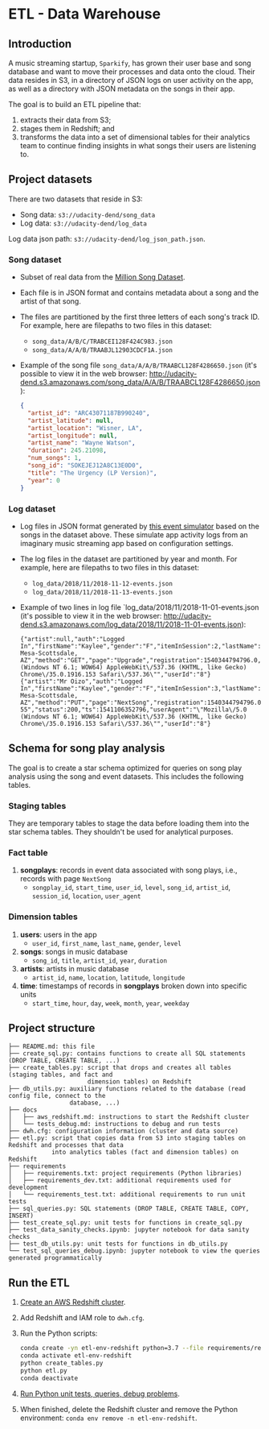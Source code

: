 # ETL - Data Warehouse

## Introduction

A music streaming startup, `Sparkify`, has grown their user base and song database and want to move
their processes and data onto the cloud. Their data resides in S3, in a directory of JSON logs on
user activity on the app, as well as a directory with JSON metadata on the songs in their app.

The goal is to build an ETL pipeline that:

1. extracts their data from S3;
1. stages them in Redshift; and
1. transforms the data into a set of dimensional tables for their analytics team to continue finding
insights in what songs their users are listening to.

## Project datasets

There are two datasets that reside in S3:

- Song data: `s3://udacity-dend/song_data`
- Log data: `s3://udacity-dend/log_data`

Log data json path: `s3://udacity-dend/log_json_path.json`.

### Song dataset

- Subset of real data from the [Million Song Dataset](https://labrosa.ee.columbia.edu/millionsong/).
- Each file is in JSON format and contains metadata about a song and the artist of that song.
- The files are partitioned by the first three letters of each song's track ID. For example, here
are filepaths to two files in this dataset:
  - `song_data/A/B/C/TRABCEI128F424C983.json`
  - `song_data/A/A/B/TRAABJL12903CDCF1A.json`
- Example of the song file `song_data/A/A/B/TRAABCL128F4286650.json` (it's possible to view it in
the web browser: <http://udacity-dend.s3.amazonaws.com/song_data/A/A/B/TRAABCL128F4286650.json>):

  ```json
  {
    "artist_id": "ARC43071187B990240",
    "artist_latitude": null,
    "artist_location": "Wisner, LA",
    "artist_longitude": null,
    "artist_name": "Wayne Watson",
    "duration": 245.21098,
    "num_songs": 1,
    "song_id": "SOKEJEJ12A8C13E0D0",
    "title": "The Urgency (LP Version)",
    "year": 0
  }
  ```

### Log dataset

- Log files in JSON format generated by [this event simulator](https://github.com/Interana/eventsim)
based on the songs in the dataset above. These simulate app activity logs from an imaginary music
streaming app based on configuration settings.
- The log files in the dataset are partitioned by year and month. For example, here are filepaths to
two files in this dataset:
  - `log_data/2018/11/2018-11-12-events.json`
  - `log_data/2018/11/2018-11-13-events.json`
- Example of two lines in log file `log_data/2018/11/2018-11-01-events.json (it's possible to view
it in the web browser: <http://udacity-dend.s3.amazonaws.com/log_data/2018/11/2018-11-01-events.json>):

  ```text
  {"artist":null,"auth":"Logged In","firstName":"Kaylee","gender":"F","itemInSession":2,"lastName":"Summers","length":null,"level":"free","location":"Phoenix-Mesa-Scottsdale, AZ","method":"GET","page":"Upgrade","registration":1540344794796.0,"sessionId":139,"song":null,"status":200,"ts":1541106132796,"userAgent":"\"Mozilla\/5.0 (Windows NT 6.1; WOW64) AppleWebKit\/537.36 (KHTML, like Gecko) Chrome\/35.0.1916.153 Safari\/537.36\"","userId":"8"}
  {"artist":"Mr Oizo","auth":"Logged In","firstName":"Kaylee","gender":"F","itemInSession":3,"lastName":"Summers","length":144.03873,"level":"free","location":"Phoenix-Mesa-Scottsdale, AZ","method":"PUT","page":"NextSong","registration":1540344794796.0,"sessionId":139,"song":"Flat 55","status":200,"ts":1541106352796,"userAgent":"\"Mozilla\/5.0 (Windows NT 6.1; WOW64) AppleWebKit\/537.36 (KHTML, like Gecko) Chrome\/35.0.1916.153 Safari\/537.36\"","userId":"8"}
  ```

## Schema for song play analysis

The goal is to create a star schema optimized for queries on song play analysis using the song and
event datasets. This includes the following tables.

### Staging tables

They are temporary tables to stage the data before loading them into the star schema tables. They
shouldn't be used for analytical purposes.

### Fact table

1. **songplays**: records in event data associated with song plays, i.e., records with page
`NextSong`
   - `songplay_id`, `start_time`, `user_id`, `level`, `song_id`, `artist_id`, `session_id`,
   `location`, `user_agent`

### Dimension tables

1. **users**: users in the app
   - `user_id`, `first_name`, `last_name`, `gender`, `level`
1. **songs**: songs in music database
   - `song_id`, `title`, `artist_id`, `year`, `duration`
1. **artists**: artists in music database
   - `artist_id`, `name`, `location`, `latitude`, `longitude`
1. **time**: timestamps of records in **songplays** broken down into specific units
   - `start_time`, `hour`, `day`, `week`, `month`, `year`, `weekday`

## Project structure

```text
├── README.md: this file
├── create_sql.py: contains functions to create all SQL statements (DROP TABLE, CREATE TABLE, ...)
├── create_tables.py: script that drops and creates all tables (staging tables, and fact and
                      dimension tables) on Redshift
├── db_utils.py: auxiliary functions related to the database (read config file, connect to the
                 database, ...)
├── docs
│   ├── aws_redshift.md: instructions to start the Redshift cluster
│   └── tests_debug.md: instructions to debug and run tests
├── dwh.cfg: configuration information (cluster and data source)
├── etl.py: script that copies data from S3 into staging tables on Redshift and processes that data
            into analytics tables (fact and dimension tables) on Redshift
├── requirements
│   ├── requirements.txt: project requirements (Python libraries)
│   ├── requirements_dev.txt: additional requirements used for development
│   └── requirements_test.txt: additional requirements to run unit tests
├── sql_queries.py: SQL statements (DROP TABLE, CREATE TABLE, COPY, INSERT)
├── test_create_sql.py: unit tests for functions in create_sql.py
├── test_data_sanity_checks.ipynb: jupyter notebook for data sanity checks
├── test_db_utils.py: unit tests for functions in db_utils.py
└── test_sql_queries_debug.ipynb: jupyter notebook to view the queries generated programmatically
```

## Run the ETL

1. [Create an AWS Redshift cluster](docs/aws_redshift.md).
1. Add Redshift and IAM role to `dwh.cfg`.
1. Run the Python scripts:

   ```bash
   conda create -yn etl-env-redshift python=3.7 --file requirements/requirements.txt
   conda activate etl-env-redshift
   python create_tables.py
   python etl.py
   conda deactivate
   ```

1. [Run Python unit tests, queries, debug problems](docs/tests_debug.md).
1. When finished, delete the Redshift cluster and remove the Python environment:
`conda env remove -n etl-env-redshift`.
